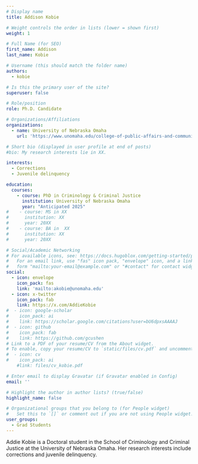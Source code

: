 ```yaml
---
# Display name
title: Addison Kobie

# Weight controls the order in lists (lower = shown first)
weight: 1

# Full Name (for SEO)
first_name: Addison
last_name: Kobie

# Username (this should match the folder name)
authors:
  - kobie

# Is this the primary user of the site?
superuser: false

# Role/position
role: Ph.D. Candidate

# Organizations/Affiliations
organizations:
  - name: University of Nebraska Omaha
    url: 'https://www.unomaha.edu/college-of-public-affairs-and-community-service/criminology-and-criminal-justice/about-us/addison-kobie.php'

# Short bio (displayed in user profile at end of posts)
#bio: My research interests lie in XX.

interests:
  - Corrections
  - Juvenile delinquency

education:
  courses:
    - course: PhD in Criminology & Criminal Justice
      institution: University of Nebraska Omaha
      year: "Anticipated 2025"
#    - course: MS in XX
#      institution: XX
#      year: 20XX
#    - course: BA in  XX
#      institution: XX
#      year: 20XX

# Social/Academic Networking
# For available icons, see: https://docs.hugoblox.com/getting-started/page-builder/#icons
#   For an email link, use "fas" icon pack, "envelope" icon, and a link in the
#   form "mailto:your-email@example.com" or "#contact" for contact widget.
social:
  - icon: envelope
    icon_pack: fas
    link: 'mailto:akobie@unomaha.edu'
  - icon: x-twitter
    icon_pack: fab
    link: https://x.com/AddieKobie
#  - icon: google-scholar
#    icon_pack: ai
#    link: https://scholar.google.com/citations?user=bU6dpxsAAAAJ
#  - icon: github
#    icon_pack: fab
#    link: https://github.com/gcushen
# Link to a PDF of your resume/CV from the About widget.
# To enable, copy your resume/CV to `static/files/cv.pdf` and uncomment the lines below.
#  - icon: cv
#    icon_pack: ai
    #link: files/cv_kobie.pdf

# Enter email to display Gravatar (if Gravatar enabled in Config)
email: ''

# Highlight the author in author lists? (true/false)
highlight_name: false

# Organizational groups that you belong to (for People widget)
#   Set this to `[]` or comment out if you are not using People widget.
user_groups:
  - Grad Students
---
```


Addie Kobie is a Doctoral student in the School of Criminology and Criminal Justice at the University of Nebraska Omaha. Her research interests include corrections and juvenile delinquency.
